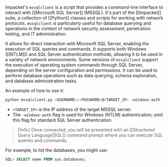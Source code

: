 Impacket's `mssqlclient` is a script that provides a command-line interface to interact with [[Microsoft SQL Server]] (MSSQL). It's part of the [[Impacket]] suite, a collection of [[Python]] classes and scripts for working with network protocols. `mssqlclient` is particularly useful for database querying and operations in the context of network security assessment, penetration testing, and IT administration.

It allows for direct interaction with Microsoft SQL Server, enabling the execution of SQL queries and commands. It supports both Windows ([[NTLM]]) and SQL Server authentication methods, allowing it to be used in a variety of network environments. Some versions of `mssqlclient` support the execution of operating system commands through SQL Server, depending on the server configuration and permissions. It can be used to perform database operations such as data querying, schema exploration, and database administration tasks.

An example of how to use it:

```bash
python mssqlclient.py <USERNAME>:<PASSWORD>@<TARGET_IP> -windows-auth
```

- `<TARGET_IP>` is the IP address of the target MSSQL server.
- The `-windows-auth` flag is used for Windows (NTLM) authentication; omit this flag for standard SQL Server authentication.

>[!info]
>Once connected, you will be presented with an [[Structured Query Language|SQL]] command prompt where you can execute SQL queries and commands.

For example, to list the databases, you might use:

```sql
SQL> SELECT name FROM sys.databases;
```





